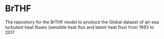 # BrTHF
The repository for the BrTHF model to produce the Global dataset of air-sea turbulent heat fluxes (sensible heat flux and latent heat flux) from 1993 to 2017
